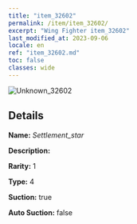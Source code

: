 ```yaml
---
title: "item_32602"
permalink: /item/item_32602/
excerpt: "Wing Fighter item_32602"
last_modified_at: 2023-09-06
locale: en
ref: "item_32602.md"
toc: false
classes: wide
---
```



 ![Unknown_32602](/images/item/Settlement_star_p.png)



## Details

 **Name:** *Settlement_star* 

 **Description:** 

 **Rarity:** 1 

 **Type:** 4 

 **Suction:** true 

 **Auto Suction:** false 


